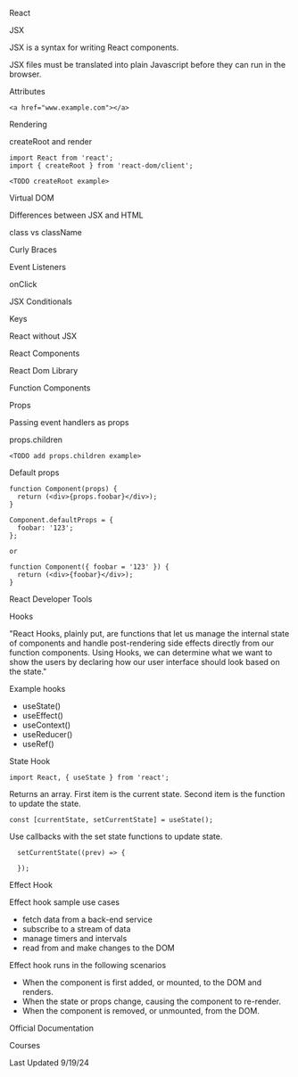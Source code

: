 React

JSX

JSX is a syntax for writing React components.

JSX files must be translated into plain Javascript before they can run in the browser.

Attributes

```
<a href="www.example.com"></a>
```

Rendering

createRoot and render

```
import React from 'react';
import { createRoot } from 'react-dom/client';

<TODO createRoot example>
```

Virtual DOM

Differences between JSX and HTML

class vs className

Curly Braces

Event Listeners

onClick

JSX Conditionals

Keys

React without JSX

React Components

React Dom Library

Function Components

Props

Passing event handlers as props

props.children

```
<TODO add props.children example>
```

Default props

```
function Component(props) {
  return (<div>{props.foobar}</div>);
}

Component.defaultProps = {
  foobar: '123';
};

or

function Component({ foobar = '123' }) {
  return (<div>{foobar}</div>);
}

```

React Developer Tools

Hooks

"React Hooks, plainly put, are functions that let us manage the internal state of components and handle post-rendering side effects directly from our function components. Using Hooks, we can determine what we want to show the users by declaring how our user interface should look based on the state."

Example hooks
- useState()
- useEffect()
- useContext()
- useReducer()
- useRef()

State Hook

```
import React, { useState } from 'react';
```

Returns an array. First item is the current state. Second item is the function to update the state.

```
const [currentState, setCurrentState] = useState();
```

Use callbacks with the set state functions to update state.

```
  setCurrentState((prev) => {

  });
```

Effect Hook

Effect hook sample use cases
- fetch data from a back-end service
- subscribe to a stream of data
- manage timers and intervals
- read from and make changes to the DOM

Effect hook runs in the following scenarios
- When the component is first added, or mounted, to the DOM and renders.
- When the state or props change, causing the component to re-render.
- When the component is removed, or unmounted, from the DOM.

Official Documentation

Courses

Last Updated 9/19/24
